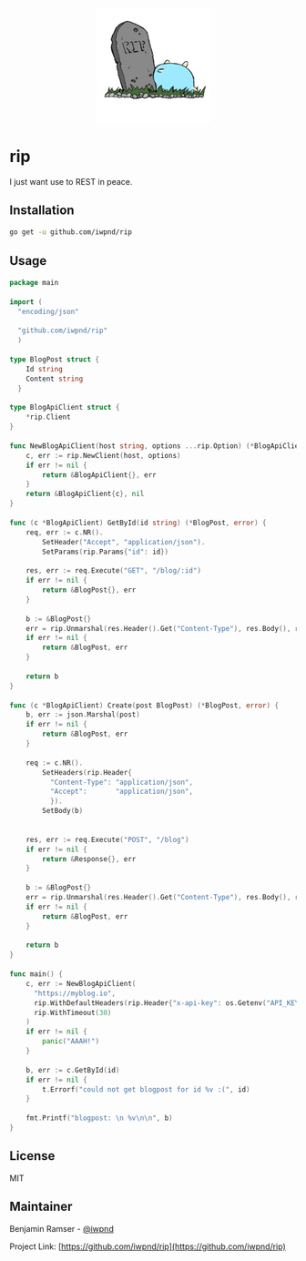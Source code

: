 <br/>
<p align="center">
<img  src=".github/img/logo.png" height="40%" width="40%" alt="Logo">
</p>

# rip

I just want use to REST in peace.

## Installation

```bash
go get -u github.com/iwpnd/rip
```

## Usage

```go
package main

import (
  "encoding/json"

  "github.com/iwpnd/rip"
  )

type BlogPost struct {
    Id string
    Content string
  }

type BlogApiClient struct {
    *rip.Client
}

func NewBlogApiClient(host string, options ...rip.Option) (*BlogApiClient, error) {
    c, err := rip.NewClient(host, options)
    if err != nil {
        return &BlogApiClient{}, err
    }
    return &BlogApiClient{c}, nil
}

func (c *BlogApiClient) GetById(id string) (*BlogPost, error) {
    req, err := c.NR().
        SetHeader("Accept", "application/json").
        SetParams(rip.Params{"id": id})

    res, err := req.Execute("GET", "/blog/:id")
    if err != nil {
        return &BlogPost{}, err
    }

    b := &BlogPost{}
    err = rip.Unmarshal(res.Header().Get("Content-Type"), res.Body(), r)
    if err != nil {
        return &BlogPost, err
    }

    return b
}

func (c *BlogApiClient) Create(post BlogPost) (*BlogPost, error) {
    b, err := json.Marshal(post)
    if err != nil {
        return &BlogPost, err
    }

    req := c.NR().
        SetHeaders(rip.Header{
          "Content-Type": "application/json",
          "Accept":       "application/json",
          }).
        SetBody(b)


    res, err := req.Execute("POST", "/blog")
    if err != nil {
        return &Response{}, err
    }

    b := &BlogPost{}
    err = rip.Unmarshal(res.Header().Get("Content-Type"), res.Body(), r)
    if err != nil {
        return &BlogPost, err
    }

    return b
}

func main() {
    c, err := NewBlogApiClient(
      "https://myblog.io",
      rip.WithDefaultHeaders(rip.Header{"x-api-key": os.Getenv("API_KEY_BLOGAPI")}),
      rip.WithTimeout(30)
    )
    if err != nil {
        panic("AAAH!")
    }

    b, err := c.GetById(id)
    if err != nil {
        t.Errorf("could not get blogpost for id %v :(", id)
    }

    fmt.Printf("blogpost: \n %v\n\n", b)
}
```

## License

MIT

## Maintainer

Benjamin Ramser - [@iwpnd](https://github.com/iwpnd)

Project Link: [https://github.com/iwpnd/rip](https://github.com/iwpnd/rip)
